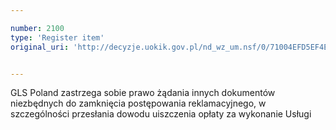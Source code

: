 ```yaml
---

number: 2100
type: 'Register item'
original_uri: 'http://decyzje.uokik.gov.pl/nd_wz_um.nsf/0/71004EFD5EF4E7B8C12577F10031ADDB?OpenDocument'


---
```


GLS Poland zastrzega sobie prawo żądania innych dokumentów niezbędnych do zamknięcia postępowania reklamacyjnego, w szczególności przesłania dowodu uiszczenia opłaty za wykonanie Usługi
